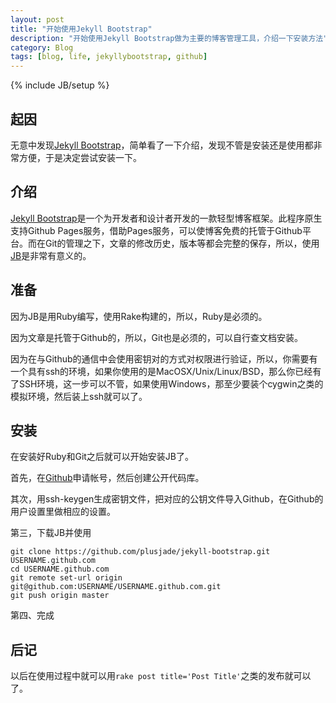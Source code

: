 ```yaml
---
layout: post
title: "开始使用Jekyll Bootstrap"
description: "开始使用Jekyll Bootstrap做为主要的博客管理工具，介绍一下安装方法"
category: Blog
tags: [blog, life, jekyllybootstrap, github]
---
```

{% include JB/setup %}

## 起因

无意中发现[Jekyll Bootstrap](http://jekyllbootstrap.com/)，简单看了一下介绍，发现不管是安装还是使用都非常方便，于是决定尝试安装一下。

## 介绍

[Jekyll Bootstrap](http://jekyllbootstrap.com/)是一个为开发者和设计者开发的一款轻型博客框架。此程序原生支持Github Pages服务，借助Pages服务，可以使博客免费的托管于Github平台。而在Git的管理之下，文章的修改历史，版本等都会完整的保存，所以，使用[JB][JB]是非常有意义的。

## 准备

因为JB是用Ruby编写，使用Rake构建的，所以，Ruby是必须的。

因为文章是托管于Github的，所以，Git也是必须的，可以自行查文档安装。

因为在与Github的通信中会使用密钥对的方式对权限进行验证，所以，你需要有一个具有ssh的环境，如果你使用的是MacOSX/Unix/Linux/BSD，那么你已经有了SSH环境，这一步可以不管，如果使用Windows，那至少要装个cygwin之类的模拟环境，然后装上ssh就可以了。

## 安装
    
在安装好Ruby和Git之后就可以开始安装JB了。

首先，在[Github](http://www.github.com)申请帐号，然后创建公开代码库。

其次，用ssh-keygen生成密钥文件，把对应的公钥文件导入Github，在Github的用户设置里做相应的设置。

第三，下载JB并使用

    git clone https://github.com/plusjade/jekyll-bootstrap.git USERNAME.github.com
    cd USERNAME.github.com
    git remote set-url origin git@github.com:USERNAME/USERNAME.github.com.git
    git push origin master

第四、完成

## 后记

以后在使用过程中就可以用`rake post title='Post Title'`之类的发布就可以了。

[JB]: http://jekyllbootstrap.com/ "Jekyll Bootstrap"
